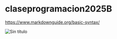 # claseprogramacion2025B

https://www.markdownguide.org/basic-syntax/

![Sin título](https://github.com/user-attachments/assets/8d430483-d5f0-4caf-818a-1317c903e9fd)

